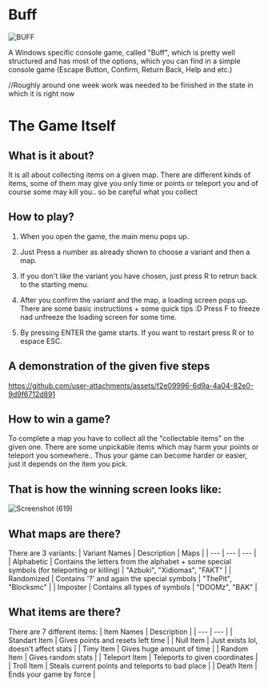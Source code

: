 # Buff

![BUFF](https://github.com/user-attachments/assets/142ff15f-e922-4272-bbb9-80bbc70d3833)

A Windows specific console game, called "Buff", which is pretty well structured and has most of the options, which you can find in a simple console game (Escape Button, Confirm, Return Back, Help and etc.)

//Roughly around one week work was needed to be finished in the state in which it is right now

# The Game Itself

What is it about?
-

It is all about collecting items on a given map. There are different kinds of items, some of them may give you only time or points or teleport you and of course some may kill you.. so be careful what you collect

How to play?
-

1. When you open the game, the main menu pops up. 

2. Just Press a number as already shown to choose a variant and then a map.

3. If you don't like the variant you have chosen, just press R to retrun back to the starting menu.

4. After you confirm the variant and the map, a loading screen pops up. There are some basic instructions + some quick tips :D
Press F to freeze nad unfreeze the loading screen for some time.

5. By pressing ENTER the game starts. If you want to restart press R or to espace ESC.

A demonstration of the given five steps 
-

https://github.com/user-attachments/assets/f2e09996-6d9a-4a04-82e0-9d9f6712d891

How to win a game?
-

To complete a map you have to collect all the "collectable items" on the given one. There are some unpickable items which may harm your points or teleport you somewhere.. Thus your game can become harder or easier, just it depends on the item you pick.

That is how the winning screen looks like:
-

![Screenshot (619)](https://github.com/user-attachments/assets/ad952cc3-a6a8-48b3-a1e3-b9590663b6bc)

What maps are there?
-

There are 3 variants:
| Variant Names | Description | Maps |
| --- | --- | --- |
| Alphabetic | Contains the letters from the alphabet + some special symbols (for teleporting or killing) | "Azbuki", "Xidiomas", "FAKT" |
| Randomized | Contains '?' and again the special symbols | "ThePit", "Blocksmc" |
| Imposter | Contains all types of symbols | "DOOMz", "BAK" |

What items are there?
-

There are 7 different items:
| Item Names | Description |
| --- | --- |
| Standart Item | Gives points and resets left time |
| Null Item | Just exists lol, doesn't affect stats |
| Timy Item | Gives huge amount of time |
| Random Item | Gives random stats |
| Teleport Item | Teleports to given coordinates |
| Troll Item | Steals current points and teleports to bad place |
| Death Item | Ends your game by force |
